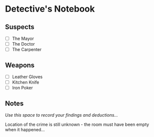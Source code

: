 # Detective's Notebook

## Suspects
- [ ] The Mayor
- [ ] The Doctor
- [ ] The Carpenter

## Weapons
- [ ] Leather Gloves
- [ ] Kitchen Knife
- [ ] Iron Poker

## Notes
*Use this space to record your findings and deductions...*

Location of the crime is still unknown - the room must have been empty when it happened...
